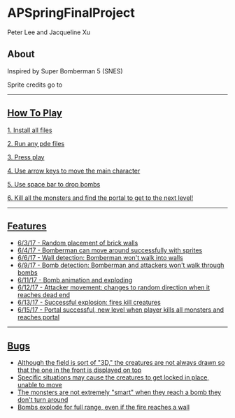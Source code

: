 # APSpringFinalProject
Peter Lee and Jacqueline Xu

<h2>About</h2>
<p>Inspired by Super Bomberman 5 (SNES)</p>
<p>Sprite credits go to <a href="https://www.spriters-resource.com/snes/sbomber5/"> </p>
<hr>

<h2>How To Play</h2>
<p>1. Install all files</p>
<p>2. Run any pde files</p>
<p>3. Press play</p>
<p>4. Use arrow keys to move the main character</p>
<p>5. Use space bar to drop bombs</p>
<p>6. Kill all the monsters and find the portal to get to the next level!</p>
<hr>


<h2>Features</h2>
<ul>
<li>6/3/17 - Random placement of brick walls</li>
<li>6/4/17 - Bomberman can move around successfully with sprites</li>
<li>6/6/17 - Wall detection: Bomberman won't walk into walls</li>
<li>6/9/17 - Bomb detection: Bomberman and attackers won't walk through bombs</li>
<li>6/11/17 - Bomb animation and exploding</li>
<li>6/12/17 - Attacker movement: changes to random direction when it reaches dead end</li>
<li>6/13/17 - Successful explosion: fires kill creatures </li>
<li>6/15/17 - Portal successful, new level when player kills all monsters and reaches portal </li>
</ul>
<hr>

<h2>Bugs</h2>
<ul>
<li>Although the field is sort of "3D," the creatures are not always drawn so that the one in the front is displayed on top</li>
<li>Specific situations may cause the creatures to get locked in place, unable to move</li>
<li>The monsters are not extremely "smart" when they reach a bomb they don't turn around</li>
<li>Bombs explode for full range, even if the fire reaches a wall</li>
</ul>






